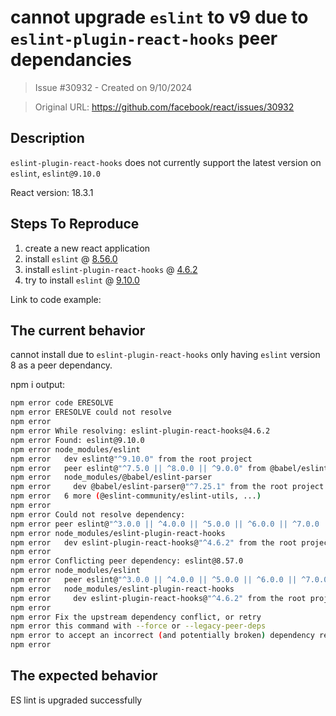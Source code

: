 # cannot upgrade `eslint` to v9 due to `eslint-plugin-react-hooks` peer dependancies

> Issue #30932 - Created on 9/10/2024

> Original URL: https://github.com/facebook/react/issues/30932

## Description

`eslint-plugin-react-hooks` does not currently support the latest version on `eslint`, `eslint@9.10.0`

React version: 18.3.1

## Steps To Reproduce

1. create a new react application
2. install `eslint` @ [8.56.0](https://www.npmjs.com/package/eslint/v/8.56.0)
3. install `eslint-plugin-react-hooks` @ [4.6.2](https://www.npmjs.com/package/eslint-plugin-react-hooks/v/4.6.2)
4. try to install `eslint` @ [9.10.0](https://www.npmjs.com/package/eslint/v/9.10.0)


Link to code example:

<!--
  Please provide a CodeSandbox (https://codesandbox.io/s/new), a link to a
  repository on GitHub, or provide a minimal code example that reproduces the
  problem. You may provide a screenshot of the application if you think it is
  relevant to your bug report. Here are some tips for providing a minimal
  example: https://stackoverflow.com/help/mcve.
-->

## The current behavior
cannot install due to `eslint-plugin-react-hooks` only having `eslint` version 8 as a peer dependancy.

npm i output:

```bash
npm error code ERESOLVE
npm error ERESOLVE could not resolve
npm error
npm error While resolving: eslint-plugin-react-hooks@4.6.2
npm error Found: eslint@9.10.0
npm error node_modules/eslint
npm error   dev eslint@"^9.10.0" from the root project
npm error   peer eslint@"^7.5.0 || ^8.0.0 || ^9.0.0" from @babel/eslint-parser@7.25.1
npm error   node_modules/@babel/eslint-parser
npm error     dev @babel/eslint-parser@"^7.25.1" from the root project
npm error   6 more (@eslint-community/eslint-utils, ...)
npm error
npm error Could not resolve dependency:
npm error peer eslint@"^3.0.0 || ^4.0.0 || ^5.0.0 || ^6.0.0 || ^7.0.0 || ^8.0.0-0" from eslint-plugin-react-hooks@4.6.2
npm error node_modules/eslint-plugin-react-hooks
npm error   dev eslint-plugin-react-hooks@"^4.6.2" from the root project
npm error
npm error Conflicting peer dependency: eslint@8.57.0
npm error node_modules/eslint
npm error   peer eslint@"^3.0.0 || ^4.0.0 || ^5.0.0 || ^6.0.0 || ^7.0.0 || ^8.0.0-0" from eslint-plugin-react-hooks@4.6.2
npm error   node_modules/eslint-plugin-react-hooks
npm error     dev eslint-plugin-react-hooks@"^4.6.2" from the root project
npm error
npm error Fix the upstream dependency conflict, or retry
npm error this command with --force or --legacy-peer-deps
npm error to accept an incorrect (and potentially broken) dependency resolution.
npm error
```

## The expected behavior
ES lint is upgraded successfully

